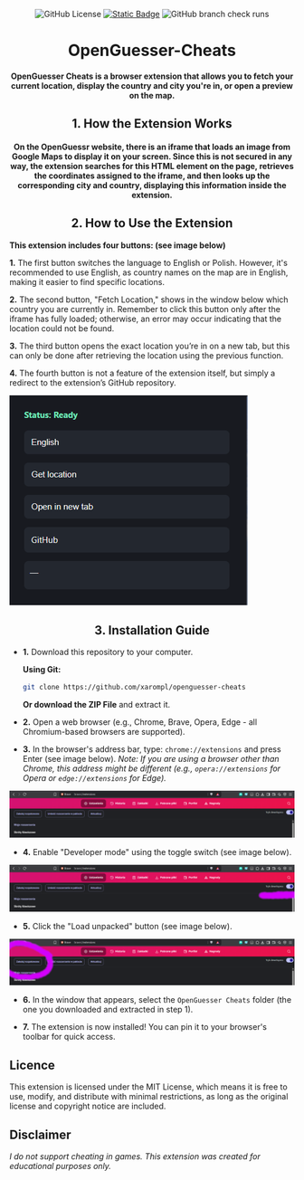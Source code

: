 <div align="center">

![GitHub License](https://img.shields.io/github/license/xarompl/openguesser-cheats?style=for-the-badge)
[![Static Badge](https://img.shields.io/badge/telegram-blue?style=for-the-badge&logo=telegram&logoColor=white&logoSize=auto)](https://t.me/mrxarom)
![GitHub branch check runs](https://img.shields.io/github/check-runs/xarompl/openguesser-cheats/main?style=for-the-badge)

# OpenGuesser-Cheats
<h4>OpenGuesser Cheats is a browser extension that allows you to fetch your current location, display the country and city you're in, or open a preview on the map.</h4>

## **1. How the Extension Works**
<h4>On the OpenGuessr website, there is an iframe that loads an image from Google Maps to display it on your screen. Since this is not secured in any way, the extension searches for this HTML element on the page, retrieves the coordinates assigned to the iframe, and then looks up the corresponding city and country, displaying this information inside the extension.</h4>

## **2. How to Use the Extension**
</div>

**This extension includes four buttons: (see image below)**

**1.**  The first button switches the language to English or Polish. However, it's recommended to use English, as country names on the map are in English, making it easier to find specific locations.

**2.**  The second button, "Fetch Location," shows in the window below which country you are currently in. Remember to click this button only after the iframe has fully loaded; otherwise, an error may occur indicating that the location could not be found.

**3.** The third button opens the exact location you’re in on a new tab, but this can only be done after retrieving the location using the previous function.

**4.** The fourth button is not a feature of the extension itself, but simply a redirect to the extension’s GitHub repository.


![App viev](media/image4.png)
<div align="center">
  
## **3. Installation Guide**
</div>

* **1.** Download this repository to your computer.

  **Using Git:**
  ```bash
  git clone https://github.com/xarompl/openguesser-cheats
  ```
  **Or download the ZIP File** and extract it.

* **2.** Open a web browser (e.g., Chrome, Brave, Opera, Edge - all Chromium-based browsers are supported).

* **3.** In the browser's address bar, type: `chrome://extensions` and press Enter (see image below).
  *Note: If you are using a browser other than Chrome, this address might be different (e.g., `opera://extensions` for Opera or `edge://extensions` for Edge).*

![App viev](media/image.png)

* **4.** Enable "Developer mode" using the toggle switch (see image below).

![App viev](media/image2.png)

* **5.** Click the "Load unpacked" button (see image below).

![App viev](media/image3.png)

* **6.** In the window that appears, select the `OpenGuesser Cheats` folder (the one you downloaded and extracted in step 1).

* **7.** The extension is now installed! You can pin it to your browser's toolbar for quick access.

## Licence
This extension is licensed under the MIT License, which means it is free to use, modify, and distribute with minimal restrictions, as long as the original license and copyright notice are included.
## Disclaimer
*I do not support cheating in games. This extension was created for educational purposes only.*


